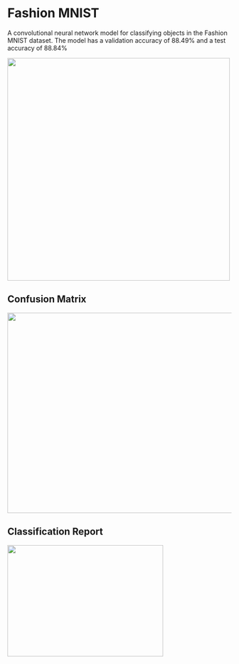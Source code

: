 # Fashion MNIST
A convolutional neural network model for classifying objects in the Fashion MNIST dataset. The model has a validation accuracy of 88.49% and a test accuracy of 88.84%

<a href="url"><img src="https://user-images.githubusercontent.com/67921829/91306399-116d3080-e7ca-11ea-9c34-7530852efa3b.png" align="center" height="500" width="500" ></a>


## Confusion Matrix 


<a href="url"><img src="https://user-images.githubusercontent.com/67921829/91306405-1336f400-e7ca-11ea-8ce0-df5d948a3cd6.png" align="center" height="450" width="700" ></a>


## Classification Report 
<a href="url"><img src="https://user-images.githubusercontent.com/67921829/91306385-0d411300-e7ca-11ea-9ad3-3ad22b069ec1.png" align="center" height="250" width="350" ></a>
